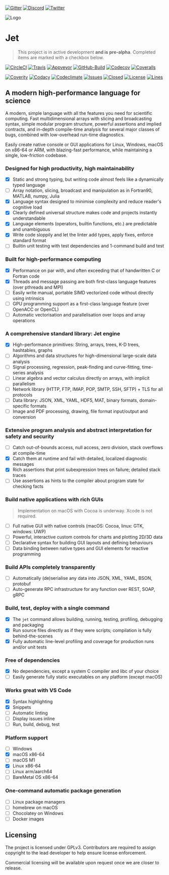 [![Gitter](https://img.shields.io/gitter/room/jetpilots/jet?logo=gitter&style=flat)]()
[![Discord](https://img.shields.io/discord/808407017710026774?label=Discord&logo=discord&style=flat)]()
[![Twitter](https://img.shields.io/twitter/follow/JetPilotsDev?label=JetPilotsDev&logo=twitter&style=flat)]()

![Logo](https://avatars.githubusercontent.com/u/71646691?s=200&v=4)

# Jet
> This project is in active development **and is pre-alpha**. Completed items are marked with a checkbox below.

[![CircleCI](https://img.shields.io/circleci/build/gh/jetpilots/jet?logo=circleci&label=&style=flat)]()
[![Travis](https://img.shields.io/travis/com/jetpilots/jet?logo=travis&label=&style=flat)]()
[![Appveyor](https://img.shields.io/appveyor/build/sushpa/jet?logo=appveyor&label=&style=flat)]()
[![GitHub-Build](https://img.shields.io/github/workflow/status/jetpilots/jet/build?logo=github&label=)]()
[![Codecov](https://img.shields.io/codecov/c/gh/jetpilots/jet?logo=codecov&label=&style=flat)]()
[![Coveralls](https://img.shields.io/coveralls/github/jetpilots/jet?logo=coveralls&label=&style=flat)]()

[![Coverity](https://img.shields.io/coverity/scan/22583?logo=coverity&label=coverity&style=flat)]()
[![Codacy](https://img.shields.io/codacy/grade/91cc254e45394a278c96de0f02151661?label=quality&style=flat)]()
[![Codeclimate](https://img.shields.io/codeclimate/maintainability/jetpilots/jet?style=flat)]()
[![Issues](https://img.shields.io/github/issues-raw/jetpilots/jet?&style=flat)]()
[![Closed](https://img.shields.io/github/issues-closed-raw/jetpilots/jet?style=flat)]()
[![License](https://img.shields.io/github/license/jetpilots/jet?&style=flat)]()
[![Lines](https://img.shields.io/tokei/lines/github/jetpilots/jet?style=flat)]()

## A modern high-performance language for science

A modern, simple language with all the features you need for scientific computing. Fast multidimensional arrays with slicing and broadcasting syntax, simple modular program structure, powerful assertions and implied contracts, and in-depth compile-time analysis for several major classes of bugs, combined with low-overhead run-time diagnostics. 

Easily create native console or GUI applications for Linux, Windows, macOS on x86-64 or ARM, with blazing-fast performance, while maintaining a single, low-friction codebase.

### Designed for high productivity, high maintainability
- [x] Static and strong typing, but writing code almost feels like a dynamically typed language
- [ ] Array notation, slicing, broadcast and manipulation as in Fortran90, MATLAB, numpy, Julia
- [x] Language syntax designed to minimise complexity and reduce reader's cognitive load
- [x] Clearly defined universal structure makes code and projects instantly understandable
- [x] Language elements (operators, builtin functions, etc.) are predictable and unambiguous 
- [x] Write code sloppily and let the linter add types, apply fixes, enforce standard format
- [ ] Builtin unit testing with test dependencies and 1-command build and test

### Built for high-performance computing
- [x] Performance on par with, and often exceeding that of handwritten C or Fortran code
- [x] Threads and message passing are both first-class language features (over pthreads and MPI)
- [ ] Easily write manual, portable SIMD vectorized code without directly using intrinsics
- [ ] GPU programming support as a first-class language feature (over OpenACC or OpenCL)
- [ ] Automatic vectorisation and parallelisation over loops and array operations

### A comprehensive standard library: Jet engine
- [x] High-performance primitives: String, arrays, trees, K-D trees, hashtables, graphs
- [ ] Algorithms and data structures for high-dimensional large-scale data analysis
- [ ] Signal processing, regression, peak-finding and curve-fitting, time-series analysis
- [ ] Linear algebra and vector calculus directly on arrays, with implicit parallelism
- [ ] Network library (HTTP, FTP, IMAP, POP, SMTP, SSH, SFTP) + TLS for all protocols
- [ ] Data library: JSON, XML, YAML, HDF5, MAT, binary formats, domain-specific formats
- [ ] Image and PDF processing, drawing, file format input/output and conversion

### Extensive program analysis and abstract interpretation for safety and security
- [ ] Catch out-of-bounds access, null access, zero division, stack overflows at compile-time
- [x] Catch them at runtime and fail with detailed, localized diagnostic messages
- [x] Rich assertions that print subexpression trees on failure; detailed stack traces
- [ ] Use assertions as hints to the compiler about program state for checking facts

### Build native applications with rich GUIs
> Implementation on macOS with Cocoa is underway. Xcode is not required.
- [ ] Full native GUI with native controls (macOS: Cocoa, linux: GTK, windows: UWP)
- [ ] Powerful, interactive custom controls for charts and plotting 2D/3D data
- [ ] Declarative syntax for building GUI layouts and defining behaviours
- [ ] Data binding between native types and GUI elements for reactive programming

### Build APIs completely transparently
- [ ] Automatically (de)serialise any data into JSON, XML, YAML, BSON, protobuf
- [ ] Auto-generate RPC infrastructure for any function over REST, SOAP, gRPC

### Build, test, deploy with a single command
- [x] The `jet` command allows building, running, testing, profiling, debugging and packaging
- [x] Run source files directly as if they were scripts; compilation is fully behind-the-scenes
- [x] Fully automatic line-level profiling and coverage for production runs and/or unit tests

### Free of dependencies
- [x] No dependencies, except a system C compiler and libc of your choice
- [ ] Easily generate fully static executables on any platform (except macOS)

### Works great with VS Code
- [x] Syntax highlighting
- [x] Snippets
- [ ] Automatic linting
- [ ] Display issues inline
- [ ] Run, build, debug, test

### Platform support
- [ ] Windows
- [x] macOS x86-64
- [ ] macOS M1
- [x] Linux x86-64
- [ ] Linux arm/aarch64
- [ ] BareMetal OS x86-64

### One-command automatic package generation
- [ ] Linux package managers
- [ ] homebrew on macOS
- [ ] Chocolatey on Windows
- [ ] Docker images

## Licensing
The project is licensed under GPLv3. Contributors are required to assign copyright to the lead developer to help ensure license enforcement. 

Commercial licensing will be available upon request once we are closer to release.

